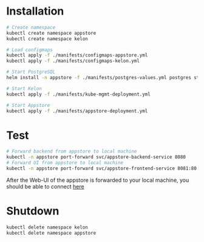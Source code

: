 # Installation

```bash
# Create namespace
kubectl create namespace appstore
kubectl create namespace kelon

# Load configmaps
kubectl apply -f ./manifests/configmaps-appstore.yml
kubectl apply -f ./manifests/configmaps-kelon.yml

# Start PostgreSQL
helm install -n appstore -f ./manifests/postgres-values.yml postgres stable/postgresql

# Start Kelon
kubectl apply -f ./manifests/kube-mgmt-deployment.yml

# Start Appstore
kubectl apply -f ./manifests/appstore-deployment.yml
```

# Test

```bash
# Forward backend from appstore to local machine
kubectl -n appstore port-forward svc/appstore-backend-service 8080
# Forward UI from appstore to local machine
kubectl -n appstore port-forward svc/appstore-frontend-service 8081:80
````

After the Web-UI of the appstore is forwarded to your local machine, you should be able to connect [here](http://localhost:8081/)

# Shutdown
```bash
kubectl delete namespace kelon
kubectl delete namespace appstore
```
